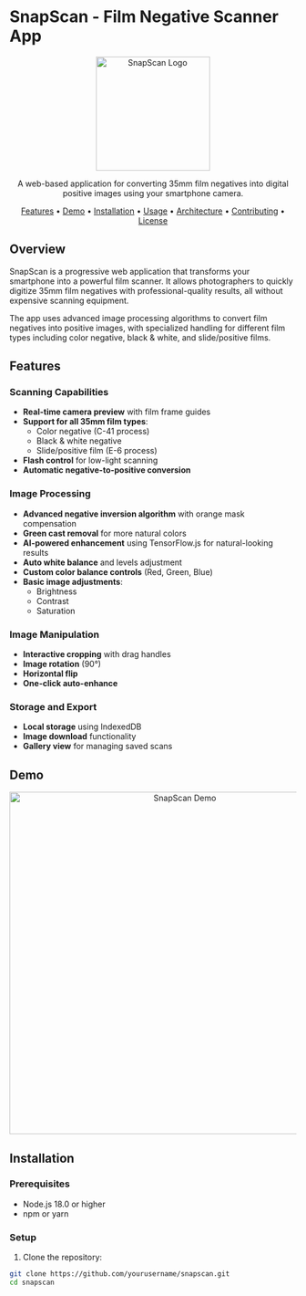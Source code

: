 # SnapScan - Film Negative Scanner App

<p align="center">
  <img src="https://github.com/yourusername/snapscan/raw/main/public/logo.png" alt="SnapScan Logo" width="200" />
</p>

<p align="center">
  A web-based application for converting 35mm film negatives into digital positive images using your smartphone camera.
</p>

<p align="center">
  <a href="#features">Features</a> •
  <a href="#demo">Demo</a> •
  <a href="#installation">Installation</a> •
  <a href="#usage">Usage</a> •
  <a href="#technical-architecture">Architecture</a> •
  <a href="#contributing">Contributing</a> •
  <a href="#license">License</a>
</p>

## Overview

SnapScan is a progressive web application that transforms your smartphone into a powerful film scanner. It allows photographers to quickly digitize 35mm film negatives with professional-quality results, all without expensive scanning equipment.

The app uses advanced image processing algorithms to convert film negatives into positive images, with specialized handling for different film types including color negative, black & white, and slide/positive films.

## Features

### Scanning Capabilities
- **Real-time camera preview** with film frame guides
- **Support for all 35mm film types**:
  - Color negative (C-41 process)
  - Black & white negative
  - Slide/positive film (E-6 process)
- **Flash control** for low-light scanning
- **Automatic negative-to-positive conversion**

### Image Processing
- **Advanced negative inversion algorithm** with orange mask compensation
- **Green cast removal** for more natural colors
- **AI-powered enhancement** using TensorFlow.js for natural-looking results
- **Auto white balance** and levels adjustment
- **Custom color balance controls** (Red, Green, Blue)
- **Basic image adjustments**:
  - Brightness
  - Contrast
  - Saturation

### Image Manipulation
- **Interactive cropping** with drag handles
- **Image rotation** (90°)
- **Horizontal flip**
- **One-click auto-enhance**

### Storage and Export
- **Local storage** using IndexedDB
- **Image download** functionality
- **Gallery view** for managing saved scans

## Demo

<p align="center">
  <img src="https://github.com/yourusername/snapscan/raw/main/docs/demo.gif" alt="SnapScan Demo" width="600" />
</p>

## Installation

### Prerequisites
- Node.js 18.0 or higher
- npm or yarn

### Setup

1. Clone the repository:
```bash
git clone https://github.com/yourusername/snapscan.git
cd snapscan